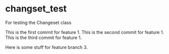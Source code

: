 # changset_test
For testing the Changeset class

This is the first commit for feature 1.
This is the second commit for feature 1.
This is the third commit for feature 1.

Here is some stuff for feature branch 3.

